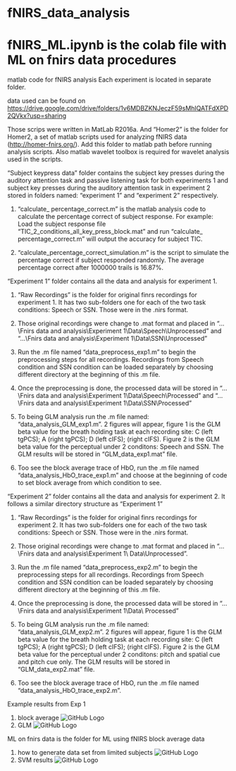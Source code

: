 # fNIRS_data_analysis


# fNIRS_ML.ipynb is the colab file with ML on fnirs data procedures

 matlab code for fNIRS analysis
 Each experiment is located in separate folder.
 
 data used can be found on
 https://drive.google.com/drive/folders/1v6MDBZKNJeczF59sMhIQATFdXPD2QVkx?usp=sharing
 
 
Those scrips were written in MatLab R2016a. And “Homer2” is the folder for Homer2, a set of matlab scripts used for analyzing fNIRS data (http://homer-fnirs.org/). Add this folder to matlab path before running analysis scripts. Also matlab wavelet toolbox is required for wavelet analysis used in the scripts.

“Subject keypress data” folder contains the subject key presses during the auditory attention task and passive listening task for both experiments 1 and subject key presses during the auditory attention task in experiment 2 stored in folders named: “experiment 1” and “experiment 2” respectively.

1)	“calculate_ percentage_correct.m” is the matlab analysis code to calculate the percentage correct of subject response. For example:
Load the subject response file “TIC_2_conditions_all_key_press_block.mat” and run “calculate_ percentage_correct.m” will output the accuracy for subject TIC.

2)	“calculate_percentage_correct_simulation.m” is the script to simulate the percentage correct if subject responded randomly. The average percentage correct after 1000000 trails is 16.87%.

“Experiment 1” folder contains all the data and analysis for experiment 1.

1)	“Raw Recordings” is the folder for original finrs recordings for experiment 1. It has two sub-folders one for each of the two task conditions: Speech or SSN. Those were in the .nirs format.

2)	Those original recordings were change to .mat format and placed in “…\Fnirs data and analysis\Experiment 1\Data\Speech\Unprocessed”  and “…\Fnirs data and analysis\Experiment 1\Data\SSN\Unprocessed”

3)	Run the .m file named “data_preprocess_exp1.m” to begin the preprocessing steps for all recordings. Recordings from Speech condition and SSN condition can be loaded separately by choosing different directory at the beginning of this .m file. 

4)	Once the preprocessing is done, the processed data will be stored in “…\Fnirs data and analysis\Experiment 1\Data\Speech\Processed” and “…\Fnirs data and analysis\Experiment 1\Data\SSN\Processed”

5)	To being GLM analysis run the .m file named: “data_analysis_GLM_exp1.m”. 2 figures will appear, figure 1 is the GLM beta value for the breath holding task at each recording site:
C (left tgPCS);  A (right tgPCS); D (left cIFS);   (right cIFS). Figure 2 is the GLM beta value for the perceptual under 2 conditons: Speech and SSN. The GLM results will be stored in “GLM_data_exp1.mat”  file. 

6)	Too see the block average trace of HbO, run the .m file named “data_analysis_HbO_trace_exp1.m” and choose at the beginning of code to set block average from which condition to see.


“Experiment 2” folder contains all the data and analysis for experiment 2. It follows a similar  directory structure as “Experiment 1”

1)	“Raw Recordings” is the folder for original finrs recordings for experiment 2. It has two sub-folders one for each of the two task conditions: Speech or SSN. Those were in the .nirs format.

2)	Those original recordings were change to .mat format and placed in “…\Fnirs data and analysis\Experiment 1\ Data\Unprocessed”.

3)	Run the .m file named “data_preprocess_exp2.m” to begin the preprocessing steps for all recordings. Recordings from Speech condition and SSN condition can be loaded separately by choosing different directory at the beginning of this .m file. 

5)	Once the preprocessing is done, the processed data will be stored in “…\Fnirs data and analysis\Experiment 1\Data\ Processed” 

6)	To being GLM analysis run the .m file named: “data_analysis_GLM_exp2.m”. 2 figures will appear, figure 1 is the GLM beta value for the breath holding task at each recording site:
C (left tgPCS);  A (right tgPCS); D (left cIFS);   (right cIFS). Figure 2 is the GLM beta value for the perceptual under 2 conditons: pitch and spatial cue and pitch cue only. The GLM results will be stored in “GLM_data_exp2.mat”  file. 

7)	Too see the block average trace of HbO, run the .m file named “data_analysis_HbO_trace_exp2.m”.  

Example results from Exp 1
1. block average
![GitHub Logo](https://lh3.googleusercontent.com/mC4m-J3bE8xoLZLf-VGacvzjBuoSnf_Vu8RiF9YoPV8d7QlChoeFcZdwok9mczSTwuUL3hfIFdehjUswl1_33gSs8PjjTz6-IJ8APLUpLxLeDMCRnbwfVSs5A4_oKQ4a-g1ezDAG5g=w2400)
2. GLM
![GitHub Logo](https://lh3.googleusercontent.com/2AtLXjpsQKFcV6JoeIuszot7RBCqbT9cXd2osBZX41h8efZqHpRUVKywvXDzujNYADulz5XD-VL2n8tCx1N-t1u9IWoj74CZQOAlCXlZLFFOP3LWzamTOi3s7Yid-FT3t4t6A2oy1g=w2400)


ML on fnirs data is the folder for ML using fNIRS block average data
1. how to generate data set from limited subjects
![GitHub Logo](https://lh3.googleusercontent.com/dcT8XDDT8OFxplPU3BR8FNh0ZFOp7TayGYAV7bVV8vQ_DSgR9Ppq3lZPnPUXfH1FTP4M2NT_VjPlGw6bjjgfLHa9f3q2-_nbaF2Ori83QFBUaOjXkX1yXZ0_2ZOffyKDwd7PtAbxzQ=w2400)
2. SVM results
![GitHub Logo](https://lh3.googleusercontent.com/IptTuhyG3MwcT0YgIbMZ5z3shnEQe18jPADROBCxOxWWvNLdvcgngVVTPN3EwtUOeDuUiVQw1VaSpwhvifiQ7AeIB7RECrPv9R-28KAFPdq3r5hQQswRAieNW35R_l1csPqlotbOXQ=w2400)

